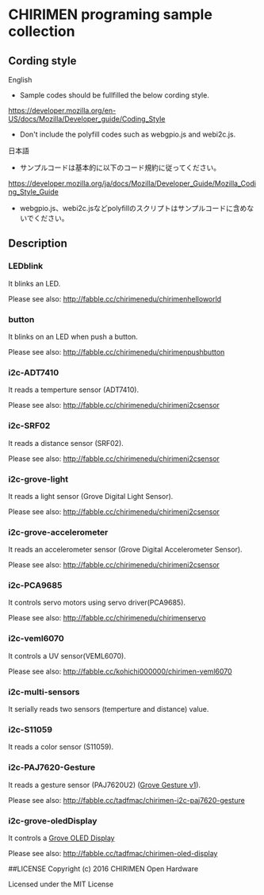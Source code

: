 # CHIRIMEN programing sample collection

## Cording style
English

* Sample codes should be fullfilled the below cording style.

https://developer.mozilla.org/en-US/docs/Mozilla/Developer_guide/Coding_Style

* Don't include the polyfill codes such as webgpio.js and webi2c.js.

日本語

* サンプルコードは基本的に以下のコード規約に従ってください。

https://developer.mozilla.org/ja/docs/Mozilla/Developer_Guide/Mozilla_Coding_Style_Guide

* webgpio.js、webi2c.jsなどpolyfillのスクリプトはサンプルコードに含めないでください。

## Description
 
### LEDblink

It blinks an LED.

Please see also: http://fabble.cc/chirimenedu/chirimenhelloworld

### button

It blinks on an LED when push a button.

Please see also: http://fabble.cc/chirimenedu/chirimenpushbutton

### i2c-ADT7410

It reads a temperture sensor (ADT7410).

Please see also: http://fabble.cc/chirimenedu/chirimeni2csensor

### i2c-SRF02

It reads a distance sensor (SRF02).

Please see also: http://fabble.cc/chirimenedu/chirimeni2csensor

### i2c-grove-light

It reads a light sensor (Grove Digital Light Sensor).

Please see also: http://fabble.cc/chirimenedu/chirimeni2csensor

### i2c-grove-accelerometer

It reads an accelerometer sensor (Grove Digital Accelerometer Sensor).

Please see also: http://fabble.cc/chirimenedu/chirimeni2csensor

### i2c-PCA9685

It controls servo motors using servo driver(PCA9685).

Please see also: http://fabble.cc/chirimenedu/chirimenservo

### i2c-veml6070

It controls a UV sensor(VEML6070).

Please see also: http://fabble.cc/kohichi000000/chirimen-veml6070

### i2c-multi-sensors

It serially reads two sensors (temperture and distance) value.

### i2c-S11059

It reads a color sensor (S11059).

### i2c-PAJ7620-Gesture

It reads a gesture sensor (PAJ7620U2) ([Grove Gesture v1](http://wiki.seeedstudio.com/wiki/Grove_-_Gesture_v1.0)).

Please see also: http://fabble.cc/tadfmac/chirimen-i2c-paj7620-gesture

### i2c-grove-oledDisplay

It controls a [Grove OLED Display](http://wiki.seeedstudio.com/wiki/Grove_-_OLED_Display_128*64)

Please see also: http://fabble.cc/tadfmac/chirimen-oled-display

##LICENSE
Copyright (c) 2016 CHIRIMEN Open Hardware

Licensed under the MIT License
